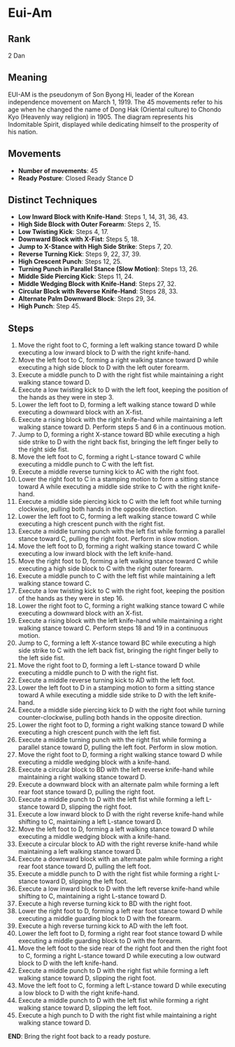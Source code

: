 # Eui-Am

## Rank

2 Dan

## Meaning

EUI-AM is the pseudonym of Son Byong Hi, leader of the Korean independence movement on March 1, 1919. The 45 movements refer to his age when he changed the name of Dong Hak (Oriental culture) to Chondo Kyo (Heavenly way religion) in 1905. The diagram represents his Indomitable Spirit, displayed while dedicating himself to the prosperity of his nation.

## Movements

- **Number of movements**: 45  
- **Ready Posture**: Closed Ready Stance D  

## Distinct Techniques

- **Low Inward Block with Knife-Hand**: Steps 1, 14, 31, 36, 43.
- **High Side Block with Outer Forearm**: Steps 2, 15.
- **Low Twisting Kick**: Steps 4, 17.
- **Downward Block with X-Fist**: Steps 5, 18.
- **Jump to X-Stance with High Side Strike**: Steps 7, 20.
- **Reverse Turning Kick**: Steps 9, 22, 37, 39.
- **High Crescent Punch**: Steps 12, 25.
- **Turning Punch in Parallel Stance (Slow Motion)**: Steps 13, 26.
- **Middle Side Piercing Kick**: Steps 11, 24.
- **Middle Wedging Block with Knife-Hand**: Steps 27, 32.
- **Circular Block with Reverse Knife-Hand**: Steps 28, 33.
- **Alternate Palm Downward Block**: Steps 29, 34.
- **High Punch**: Step 45.

## Steps

1. Move the right foot to C, forming a left walking stance toward D while executing a low inward block to D with the right knife-hand.
2. Move the left foot to C, forming a right walking stance toward D while executing a high side block to D with the left outer forearm.
3. Execute a middle punch to D with the right fist while maintaining a right walking stance toward D.
4. Execute a low twisting kick to D with the left foot, keeping the position of the hands as they were in step 3.
5. Lower the left foot to D, forming a left walking stance toward D while executing a downward block with an X-fist.
6. Execute a rising block with the right knife-hand while maintaining a left walking stance toward D. Perform steps 5 and 6 in a continuous motion.
7. Jump to D, forming a right X-stance toward BD while executing a high side strike to D with the right back fist, bringing the left finger belly to the right side fist.
8. Move the left foot to C, forming a right L-stance toward C while executing a middle punch to C with the left fist.
9. Execute a middle reverse turning kick to AC with the right foot.
10. Lower the right foot to C in a stamping motion to form a sitting stance toward A while executing a middle side strike to C with the right knife-hand.
11. Execute a middle side piercing kick to C with the left foot while turning clockwise, pulling both hands in the opposite direction.
12. Lower the left foot to C, forming a left walking stance toward C while executing a high crescent punch with the right fist.
13. Execute a middle turning punch with the left fist while forming a parallel stance toward C, pulling the right foot. Perform in slow motion.
14. Move the left foot to D, forming a right walking stance toward C while executing a low inward block with the left knife-hand.
15. Move the right foot to D, forming a left walking stance toward C while executing a high side block to C with the right outer forearm.
16. Execute a middle punch to C with the left fist while maintaining a left walking stance toward C.
17. Execute a low twisting kick to C with the right foot, keeping the position of the hands as they were in step 16.
18. Lower the right foot to C, forming a right walking stance toward C while executing a downward block with an X-fist.
19. Execute a rising block with the left knife-hand while maintaining a right walking stance toward C. Perform steps 18 and 19 in a continuous motion.
20. Jump to C, forming a left X-stance toward BC while executing a high side strike to C with the left back fist, bringing the right finger belly to the left side fist.
21. Move the right foot to D, forming a left L-stance toward D while executing a middle punch to D with the right fist.
22. Execute a middle reverse turning kick to AD with the left foot.
23. Lower the left foot to D in a stamping motion to form a sitting stance toward A while executing a middle side strike to D with the left knife-hand.
24. Execute a middle side piercing kick to D with the right foot while turning counter-clockwise, pulling both hands in the opposite direction.
25. Lower the right foot to D, forming a right walking stance toward D while executing a high crescent punch with the left fist.
26. Execute a middle turning punch with the right fist while forming a parallel stance toward D, pulling the left foot. Perform in slow motion.
27. Move the right foot to D, forming a right walking stance toward D while executing a middle wedging block with a knife-hand.
28. Execute a circular block to BD with the left reverse knife-hand while maintaining a right walking stance toward D.
29. Execute a downward block with an alternate palm while forming a left rear foot stance toward D, pulling the right foot.
30. Execute a middle punch to D with the left fist while forming a left L-stance toward D, slipping the right foot.
31. Execute a low inward block to D with the right reverse knife-hand while shifting to C, maintaining a left L-stance toward D.
32. Move the left foot to D, forming a left walking stance toward D while executing a middle wedging block with a knife-hand.
33. Execute a circular block to AD with the right reverse knife-hand while maintaining a left walking stance toward D.
34. Execute a downward block with an alternate palm while forming a right rear foot stance toward D, pulling the left foot.
35. Execute a middle punch to D with the right fist while forming a right L-stance toward D, slipping the left foot.
36. Execute a low inward block to D with the left reverse knife-hand while shifting to C, maintaining a right L-stance toward D.
37. Execute a high reverse turning kick to BD with the right foot.
38. Lower the right foot to D, forming a left rear foot stance toward D while executing a middle guarding block to D with the forearm.
39. Execute a high reverse turning kick to AD with the left foot.
40. Lower the left foot to D, forming a right rear foot stance toward D while executing a middle guarding block to D with the forearm.
41. Move the left foot to the side rear of the right foot and then the right foot to C, forming a right L-stance toward D while executing a low outward block to D with the left knife-hand.
42. Execute a middle punch to D with the right fist while forming a left walking stance toward D, slipping the right foot.
43. Move the left foot to C, forming a left L-stance toward D while executing a low block to D with the right knife-hand.
44. Execute a middle punch to D with the left fist while forming a right walking stance toward D, slipping the left foot.
45. Execute a high punch to D with the right fist while maintaining a right walking stance toward D.

**END**: Bring the right foot back to a ready posture.
